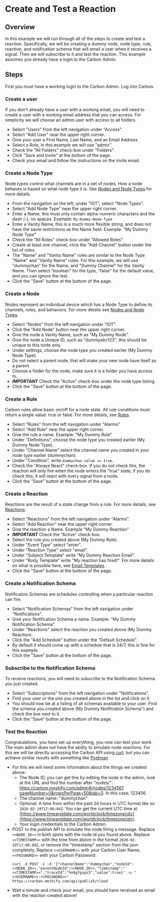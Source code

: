 # Create and Test a Reaction

## Overview
In this example we will run through all of the steps to create and test a reaction.  Specifically, we will be creating a dummy node, node type, rule, reaction, and notification schema that will email a user when it receives a signal.  Then we will subscribe to it and test the reaction. This example assumes you already have a login to the Carbon Admin.

## Steps
First you must have a working login to the Carbon Admin.  Log into Carbon.

### Create a user
If you don't already have a user with a working email, you will need to create a user with a working email address that you can access.  For simplicity we will choose an admin user with access to all folders.
- Select "Users" from the left navigation under "Access".
- Select "Add User" near the upper right corner.
- Give your user a First Name, Last Name, and an Email Address.
- Select a Role, in this example we will use "admin".
- Check the "All Folders" check-box under "Folders".
- Click "Save and Invite" at the bottom of the page.
- Check your email and follow the instructions on the invite email.

### Create a Node Type
Node types control what channels are in a set of nodes.  How a node behaves is based on what node type it is.  See [Nodes and Node Types](concepts/nodes.md) for more details.
- From the navigation on the left, under "IOT", select "Node Types".
- Select "Add Node Type" near the upper right corner.
- Enter a Name, this must only contain alpha-numeric characters and the dash (-), no spaces. Example: `My-Dummy-Node-Type`
- Enter a Vanity Name, this is a much more flexible string, and does not have the same restrictions as the Name field. Example: "My Dummy Node Type"
- Check the "All Roles" check-box under "Allowed Roles".
- Create at least one channel, click the "Add Channel" button under the list of roles.  
- The "Name" and "Vanity Name" rules are similar to the Node Type "Name" and "Vanity Name" rules.  For this example, we will use "dummychan" for the Name, and "Dummy Channel" for the Vanity Name.  Then select "boolean" for the type, "false" for the default value, and you can ignore the rest.
- Click the "Save" button at the bottom of the page.

### Create a Node
Nodes represent an individual device which has a Node Type to define its channels, rules, and behaviors. For more details see [Nodes and Node Types](concepts/nodes.md).
- Select "Nodes" from the left navigation under "IOT".
- Click the "Add Node" button near the upper right corner.
- Give the node a Vanity Name, such as "My Dummy Node".
- Give the node a Unique ID, such as "dummyabc123", this should be unique to this node only.
- Under settings, choose the node type you created earlier (My Dummy Node Type).
- Do not select a parent node, that will make your new node have itself as a parent.
- Choose a folder for the node, make sure it is a folder you have access to.
- ***IMPORTANT*** Check the "Active" check-box under the node type listing.
- Click the "Save" button at the bottom of the page.

### Create a Rule
Carbon rules allow basic on/off for a node state. All rule conditions must return a single value: true or false.  For more details, see [Rules](concepts/rules.md).
- Select "Rules" from the left navigation under "Alarms"
- Select "Add Rule" near the upper right corner.
- Give the rule a name. Example: "My Dummy Rule"
- Under "Definitions", choose the node type you created earlier (My Dummy Node Type).
- Under "Channel Name" select the channel name you created in your node type earlier (dummychan).
- Under "Condition", write `dummychan.value == true`.
- Check the "Always React" check-box.  If you do not check this, the reaction will only fire when the node enters the "true" state, if you do check this, it will react with every signal from a node.
- Click the "Save" button at the bottom of the page.

### Create a Reaction
Reactions are the result of a state change from a rule. For more details, see [Reactions](concepts/reactions.md).
- Select "Reactions" from the left navigation under "Alarms".
- Select "Add Reaction" near the upper right corner.
- Give the reaction a Name. Example "My Dummy Reaction"
- ***IMPORTANT*** Check the "Active" check-box.
- Select the rule you created above (My Dummy Rule).
- Under "Event Type" select "enter".
- Under "Reaction Type" select "email".
- Under "Subject Template" write "My Dummy Reaction Email".
- Under "Body Template" write "My reaction has fired!".  For more details on what is possible here, see [Email Templates](concepts/emailtemplates.md).
- Click the "Save" button at the bottom of the page.

### Create a Notification Schema
Notification Schemas are schedules controlling when a particular reaction can fire.
- Select "Notification Schemas" from the left navigation under "Notifications".
- Give your Notification Schema a name.  Example: "My Dummy Notification Schema"
- Under "Reactions" select the reaction you created above (My Dummy Reaction).
- Click the "Add Schedule" button under the "Default Schedule".
- By default it should come up with a schedule that is 24/7, this is fine for this example.
- Click the "Save" button at the bottom of the page.

### Subscribe to the Notification Schema
To receive reactions, you will need to subscribe to the Notification Schema you just created.
- Select "Subscriptions" from the left navigation under "Notifications".
- Find your user or the one you created above in the list and click on it.
- You should now be at a listing of all schemas available to your user.  Find the schema you created above (My Dummy Notification Schema") and check the box next to it.
- Click the "Save" button at the bottom of the page.

### Test the Reaction
Congratulations, you have set up everything, you now can test your work.  The main admin does not have the ability to simulate node reactions. For this we will be directly accessing the Carbon API using [curl](https://curl.haxx.se/), but you can achieve similar results with something like [Postman](https://www.postman.com/).
- For this we will need some information about the things we created above:
  - The Node ID, you can get this by editing the node in the admin, look at the URL and find the number after "nodes/": https://carbon.meshify.com/admin#/nodes/123456?pageNumber=0&rowsPerPage=50&tab=0.  In this case, 123456.
  - The channel name: "dummychan"
  - Optional: A time from within the past 24 hours in UTC format like so `2020-02-19T17:08:04Z`. You can get the current UTC time at [https://www.timeanddate.com/worldclock/timezone/utc](https://www.timeanddate.com/worldclock/timezone/utc).
  - Your login credentials to the Carbon Admin.
- POST to the publish API to simulate the node firing a message.  Replace `<<NODE_ID>>` in both spots with the node id you found above.  Replace `<<TIMESTAMP>>` with the time from above in the format `2020-02-19T17:08:04Z`, or remove the "timestamp" section from the json completely.  Replace `<<USERNAME>>` with your Carbon User Name, `<<PASSWORD>>` with your Carbon Password:
  ```
  curl -X POST -i -d '{"channelName":"dummychan","nodeId":<<NODE_ID>>,"parentNodeId":<<NODE_ID>>,"timestamp":"<<TIMESTAMP>>","traceId":"hn8g7gvpz3","value":true}' -u "<<USERNAME>>:<<PASSWORD>>" https://carbon.meshify.com/api/publish/cloud
  ```
 - Wait a minute and check your email, you should have received an email with the reaction created above!
